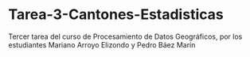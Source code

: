 # Tarea-3-Cantones-Estadisticas
Tercer tarea del curso de Procesamiento de Datos Geográficos, por los estudiantes Mariano Arroyo Elizondo y Pedro Báez Marín
